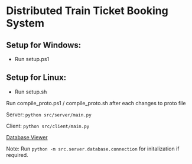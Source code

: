 # Distributed Train Ticket Booking System

## Setup for Windows:
- Run setup.ps1
## Setup for Linux:
- Run setup.sh

Run compile_proto.ps1 / compile_proto.sh after each changes to proto file

Server: 
`python src/server/main.py`

Client: 
`python src/client/main.py`


[Database Viewer](https://sqliteviewer.app/)

Note: Run `python -m src.server.database.connection` for initalization  if required.